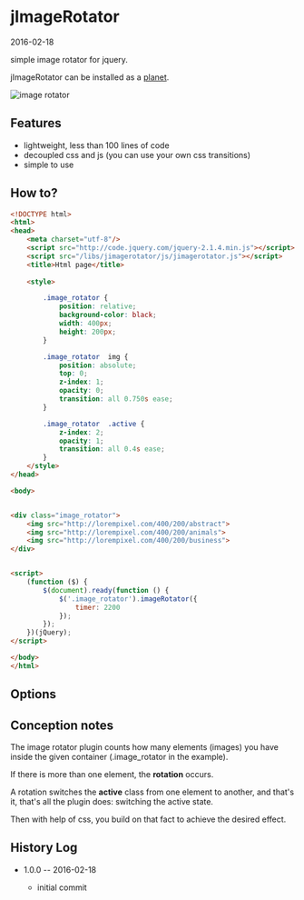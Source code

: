 jImageRotator
=================
2016-02-18



simple image rotator for jquery.



jImageRotator can be installed as a [planet](https://github.com/lingtalfi/Observer/blob/master/article/article.planetReference.eng.md).


![image rotator](http://s19.postimg.org/h4fdmvieb/imagerotator.gif)


Features
------------

- lightweight, less than 100 lines of code
- decoupled css and js (you can use your own css transitions)
- simple to use 




How to?
-------------


```html
<!DOCTYPE html>
<html>
<head>
    <meta charset="utf-8"/>
    <script src="http://code.jquery.com/jquery-2.1.4.min.js"></script>
    <script src="/libs/jimagerotator/js/jimagerotator.js"></script>
    <title>Html page</title>
    
    <style>

        .image_rotator {
            position: relative;
            background-color: black;
            width: 400px;
            height: 200px;
        }

        .image_rotator  img {
            position: absolute;
            top: 0;
            z-index: 1;
            opacity: 0;
            transition: all 0.750s ease;
        }

        .image_rotator  .active {
            z-index: 2;
            opacity: 1;
            transition: all 0.4s ease;
        }
    </style>
</head>

<body>


<div class="image_rotator">
    <img src="http://lorempixel.com/400/200/abstract">
    <img src="http://lorempixel.com/400/200/animals">
    <img src="http://lorempixel.com/400/200/business">
</div>


<script>
    (function ($) {
        $(document).ready(function () {
            $('.image_rotator').imageRotator({
                timer: 2200
            });
        });
    })(jQuery);
</script>

</body>
</html>
```




Options
------------




Conception notes
--------------------

The image rotator plugin counts how many elements (images) you have inside the 
given container (.image_rotator in the example).

If there is more than one element, the **rotation** occurs.

A rotation switches the **active** class from one element to another, and that's it, that's all the plugin does: switching
the active state.

Then with help of css, you build on that fact to achieve the desired effect.
 
 




 
History Log
------------------
    
- 1.0.0 -- 2016-02-18

    - initial commit
    
     

